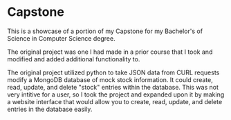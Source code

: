 # Capstone
This is a showcase of a portion of my Capstone for my Bachelor's of Science in Computer Science degree.

The original project was one I had made in a prior course that I took and modified and added additional functionality to.

The original project utilized python to take JSON data from CURL requests modify a MongoDB database of mock stock information. It could create, read, update, and delete "stock" entries within the database. This was not very intitive for a user, so I took the project and expanded upon it by making a website interface that would allow you to create, read, update, and delete entries in the database easily.
